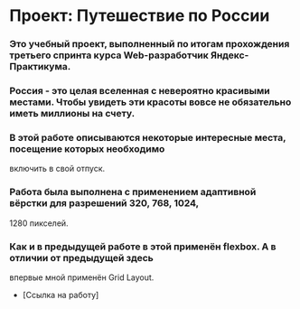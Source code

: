 # Проект: Путешествие по России
### Это учебный проект, выполненный по итогам прохождения третьего спринта курса Web-разработчик Яндекс-Практикума.
### Россия - это целая вселенная с невероятно красивыми местами. Чтобы увидеть эти красоты вовсе не обязательно иметь миллионы на счету.
### В этой работе описываются некоторые интересные места, посещение которых необходимо
включить в свой отпуск.
### Работа была выполнена с применением адаптивной вёрстки для разрешений 320, 768, 1024,
1280 пикселей.
### Как и в предыдущей работе в этой применён flexbox. А в отличии от предыдущей здесь
впервые мной применён Grid Layout.

* [Ссылка на работу]
